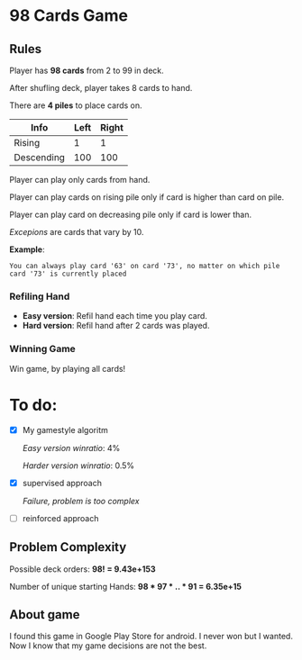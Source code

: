 # 98 Cards Game

## Rules
Player has **98 cards** from 2 to 99 in deck.

After shufling deck, player takes 8 cards to hand.

There are **4 piles** to place cards on. 

|Info		|Left 	|Right	|
|---		|---	|---	|
|Rising		|1 		| 1		|
|Descending	|100	| 100	|

Player can play only cards from hand.

Player can play cards on rising pile only if card is higher than card on pile.

Player can play card on decreasing pile only if card is lower than.

*Excepions* are cards that vary by 10. 

**Example**:

	You can always play card '63' on card '73', no matter on which pile card '73' is currently placed

### Refiling Hand
* **Easy version**: Refil hand each time you play card.
* **Hard version**:	Refil hand after 2 cards was played.

### Winning Game
Win game, by playing all cards!

# To do:
- [x] My gamestyle algoritm

	*Easy version winratio*: 4%
	
	*Harder version winratio*: 0.5%
	
- [x] supervised approach

	*Failure, problem is too complex*
	
- [ ] reinforced approach

## Problem Complexity
Possible deck orders:
	**98! = 9.43e+153**

Number of unique starting Hands:
	**98 * 97 * .. * 91 = 6.35e+15**


## About game
I found this game in Google Play Store for android. I never won but I wanted. Now I know that my game decisions are not the best. 

